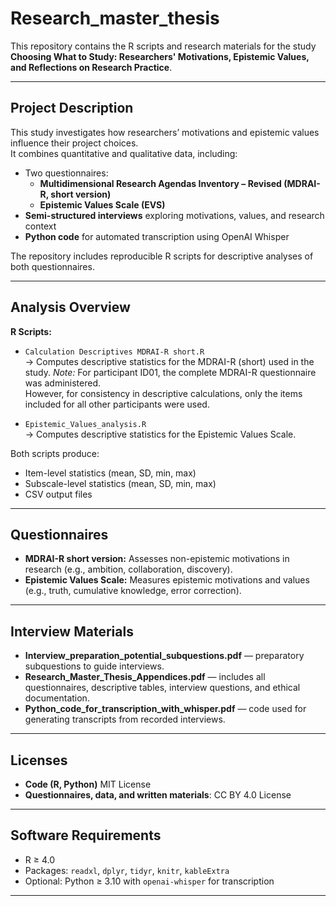 # Research_master_thesis

This repository contains the R scripts and research materials for the study
**Choosing What to Study: Researchers' Motivations, Epistemic Values, and Reflections on Research Practice**.

---

## Project Description

This study investigates how researchers’ motivations and epistemic values influence their project choices.  
It combines quantitative and qualitative data, including:

- Two questionnaires:
  - **Multidimensional Research Agendas Inventory – Revised (MDRAI-R, short version)**
  - **Epistemic Values Scale (EVS)**
- **Semi-structured interviews** exploring motivations, values, and research context
- **Python code** for automated transcription using OpenAI Whisper

The repository includes reproducible R scripts for descriptive analyses of both questionnaires.

---

## Analysis Overview

**R Scripts:**
- `Calculation Descriptives MDRAI-R short.R`  
  → Computes descriptive statistics for the MDRAI-R (short) used in the study.
  *Note:* For participant ID01, the complete MDRAI-R questionnaire was administered.  
  However, for consistency in descriptive calculations, only the items included for all other participants were used.

- `Epistemic_Values_analysis.R`  
  → Computes descriptive statistics for the Epistemic Values Scale.

Both scripts produce:
- Item-level statistics (mean, SD, min, max)
- Subscale-level statistics (mean, SD, min, max)
- CSV output files

---

## Questionnaires

- **MDRAI-R short version:** Assesses non-epistemic motivations in research (e.g., ambition, collaboration, discovery).  
- **Epistemic Values Scale:** Measures epistemic motivations and values (e.g., truth, cumulative knowledge, error correction).

---

## Interview Materials

- **Interview_preparation_potential_subquestions.pdf** — preparatory subquestions to guide interviews.  
- **Research_Master_Thesis_Appendices.pdf** — includes all questionnaires, descriptive tables, interview questions, and ethical documentation.  
- **Python_code_for_transcription_with_whisper.pdf** — code used for generating transcripts from recorded interviews.

---

## Licenses

- **Code (R, Python)** MIT License
- **Questionnaires, data, and written materials**: CC BY 4.0 License

---

## Software Requirements

- R ≥ 4.0  
- Packages: `readxl`, `dplyr`, `tidyr`, `knitr`, `kableExtra`  
- Optional: Python ≥ 3.10 with `openai-whisper` for transcription

---

